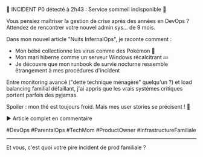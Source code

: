 🚨 INCIDENT P0 détecté à 2h43 : Service sommeil indisponible 🚨

Vous pensiez maîtriser la gestion de crise après des années en DevOps ? 
Attendez de rencontrer votre nouvel admin sys... de 9 mois.

Dans mon nouvel article "Nuits InfernalOps", je raconte comment :
- Mon bébé collectionne les virus comme des Pokémon 🦠
- Mon mari hiberne comme un serveur Windows récalcitrant 💤  
- Je découvre que mon runbook de survie nocturne ressemble étrangement à mes procédures d'incident

Entre monitoring avancé ("dette technique ménagère" quelqu'un ?) et load balancing familial défaillant, j'ai appris que les vrais systèmes critiques portent parfois des pyjamas.

Spoiler : mon thé est toujours froid. Mais mes user stories se précisent ! 🍵

▶️ Article complet en commentaire

#DevOps #ParentalOps #TechMom #ProductOwner #InfrastructureFamiliale

---
Et vous, c'est quoi votre pire incident de prod familiale ?